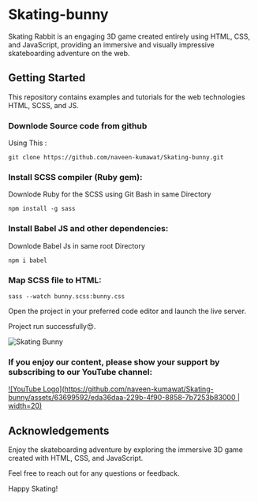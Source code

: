 # Skating-bunny
Skating Rabbit is an engaging 3D game created entirely using HTML, CSS, and JavaScript, providing an immersive and visually impressive skateboarding adventure on the web.

## Getting Started
This repository contains examples and tutorials for the web technologies HTML, SCSS, and JS.

### Downlode Source code from github
Using This : 

```
git clone https://github.com/naveen-kumawat/Skating-bunny.git
```
### Install SCSS compiler (Ruby gem): 
Downlode Ruby for the SCSS using Git Bash in same Directory 
```
npm install -g sass
```
### Install Babel JS and other dependencies:
Downlode Babel Js  in same root Directory 
```
npm i babel
```

### Map SCSS file to HTML:

```
sass --watch bunny.scss:bunny.css
```
Open the project in your preferred code editor and launch the live server.

Project run successfully😍.

![Skating Bunny](https://github.com/naveen-kumawat/Skating-bunny/assets/63699592/68e9759f-821b-4173-bbd9-68b1f3237866)

### If you enjoy our content, please show your support by subscribing to our YouTube channel:
[![YouTube Logo](https://github.com/naveen-kumawat/Skating-bunny/assets/63699592/eda36daa-229b-4f90-8858-7b7253b83000 | width=20)](https://www.youtube.com/c/YourChannelName)



## Acknowledgements
Enjoy the skateboarding adventure by exploring the immersive 3D game created with HTML, CSS, and JavaScript.

Feel free to reach out for any questions or feedback.

Happy Skating!


